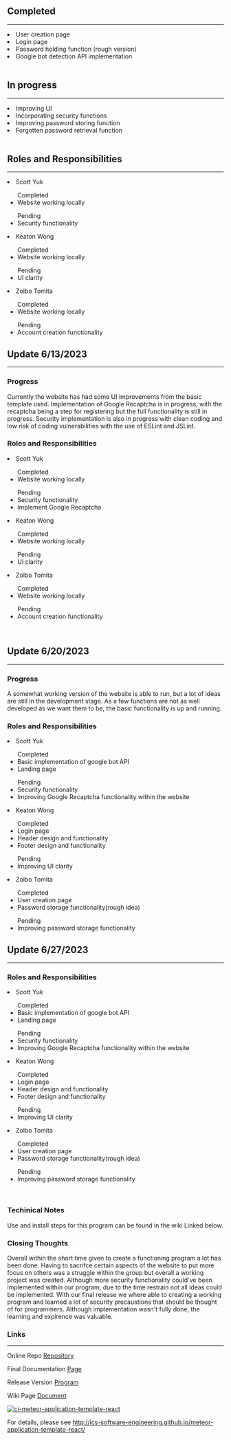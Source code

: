 ## Completed
---
<li>User creation page</li>
<li>Login page</li>
<li>Password holding function (rough version)</li>
<li>Google bot detection API implementation</li>

<br/>

## In progress
---
<li>Improving UI</li>
<li>Incorporating security functions</li>
<li>Improving password storing function</li>
<li>Forgotten password retrieval function</li>

<br/>

## Roles and Responsibilities
---
<li>Scott Yuk</li>
<ul>Completed
<li>Website working locally</li></ul>
<ul>Pending
<li>Security functionality</li></ul>
<li>Keaton Wong</li>
<ul>Completed
<li>Website working locally</li></ul>
<ul>Pending
<li>UI clarity</li></ul>
<li>Zolbo Tomita</li>
<ul>Completed
<li>Website working locally</li></ul>
<ul>Pending
<li>Account creation functionality</li></ul>

## Update 6/13/2023
---

### Progress

Currently the website has had some UI improvements from the basic template used. Implementation of Google Recaptcha is in progress, with the recaptcha being a step for registering but the full functionality is still in progress. Security implementation is also in progress with clean coding and low risk of coding vulnerabilities with the use of ESLint and JSLint.

### Roles and Responsibilities
<li>Scott Yuk</li>
<ul>Completed
<li>Website working locally</li></ul>
<ul>Pending
<li>Security functionality</li><li>Implement Google Recaptcha</li></ul>
<li>Keaton Wong</li>
<ul>Completed
<li>Website working locally</li></ul>
<ul>Pending
<li>UI clarity</li></ul>
<li>Zolbo Tomita</li>
<ul>Completed
<li>Website working locally</li></ul>
<ul>Pending
<li>Account creation functionality</li></ul>

<br/>

## Update 6/20/2023
---

### Progress

A somewhat working version of the website is able to run, but a lot of ideas are still in the development stage. As a few functions are not as well developed as we want them to be, the basic functionality is up and running. 

### Roles and Responsibilities
<li>Scott Yuk</li>
<ul>Completed
<li>Basic implementation of google bot API</li>
<li>Landing page</li></ul>
<ul>Pending
<li>Security functionality</li><li>Improving Google Recaptcha functionality within the website</li></ul>
<li>Keaton Wong</li>
<ul>Completed
<li>Login page</li>
<li>Header design and functionality</li>
<li>Footer design and functionality</li></ul>
<ul>Pending
<li>Improving UI clarity</li></ul>
<li>Zolbo Tomita</li>
<ul>Completed
<li>User creation page</li>
<li>Password storage functionality(rough idea)</li></ul>
<ul>Pending
<li>Improving password storage functionality</li></ul>

## Update 6/27/2023
---

### Roles and Responsibilities
<li>Scott Yuk</li>
<ul>Completed
<li>Basic implementation of google bot API</li>
<li>Landing page</li></ul>
<ul>Pending
<li>Security functionality</li><li>Improving Google Recaptcha functionality within the website</li></ul>
<li>Keaton Wong</li>
<ul>Completed
<li>Login page</li>
<li>Header design and functionality</li>
<li>Footer design and functionality</li></ul>
<ul>Pending
<li>Improving UI clarity</li></ul>
<li>Zolbo Tomita</li>
<ul>Completed
<li>User creation page</li>
<li>Password storage functionality(rough idea)</li></ul>
<ul>Pending
<li>Improving password storage functionality</li></ul>

<br/>

### Techinical Notes
Use and install steps for this program can be found in the wiki Linked below.

### Closing Thoughts
Overall within the short time given to create a functioning program a lot has been done. Having to sacrifce certain aspects of the website to put more focus on others was a struggle within the group but overall a working project was created. Although more security functionality could've been implemented within our program, due to the time restrain not all ideas could be implemented. With our final release we where able to creating a working program and learned a lot of security precaustions that should be thought of for programmers. Although implementation wasn't fully done, the learning and expirence was valuable.

### Links
---
Online Repo [Repository](https://github.com/Scott-Yuk/427) 

Final Documentation [Page]()

Release Version [Program](https://github.com/Scott-Yuk/scott-yuk.github.io/releases/tag/Security)

Wiki Page [Document](
https://github.com/Scott-Yuk/scott-yuk.github.io/wiki/Wallacea)
<br/>

[![ci-meteor-application-template-react](https://github.com/ics-software-engineering/meteor-application-template-react/actions/workflows/ci.yml/badge.svg)](https://github.com/ics-software-engineering/meteor-application-template-react/actions/workflows/ci.yml)

For details, please see http://ics-software-engineering.github.io/meteor-application-template-react/

